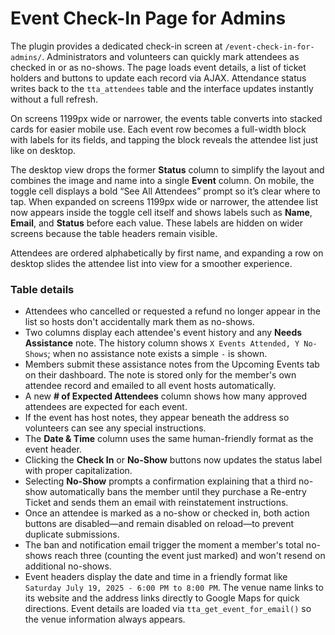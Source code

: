 # Event Check-In Page for Admins

The plugin provides a dedicated check-in screen at `/event-check-in-for-admins/`.
Administrators and volunteers can quickly mark attendees as checked in or as
no-shows. The page loads event details, a list of ticket holders and buttons to
update each record via AJAX. Attendance status writes back to the
`tta_attendees` table and the interface updates instantly without a full refresh.

On screens 1199px wide or narrower, the events table converts into stacked
cards for easier mobile use. Each event row becomes a full-width block with
labels for its fields, and tapping the block reveals the attendee list just like
on desktop.

The desktop view drops the former **Status** column to simplify the layout and
combines the image and name into a single **Event** column. On mobile, the
toggle cell displays a bold “See All Attendees” prompt so it’s clear where to
tap. When expanded on screens 1199px wide or narrower, the attendee list now
appears inside the toggle cell itself and shows labels such as **Name**,
**Email**, and **Status** before each value. These labels are hidden on wider
screens because the table headers remain visible.

Attendees are ordered alphabetically by first name, and expanding a row on
desktop slides the attendee list into view for a smoother experience.

### Table details

- Attendees who cancelled or requested a refund no longer appear in the list so
  hosts don't accidentally mark them as no-shows.
- Two columns display each attendee's event history and any **Needs Assistance** note. The history column shows `X Events Attended, Y No-Shows`; when no assistance note exists a simple `-` is shown.
- Members submit these assistance notes from the Upcoming Events tab on their dashboard. The note is stored only for the member's own attendee record and emailed to all event hosts automatically.
- A new **# of Expected Attendees** column shows how many approved attendees are expected for each event.
- If the event has host notes, they appear beneath the address so volunteers can see any special instructions.
- The **Date & Time** column uses the same human-friendly format as the event header.
- Clicking the **Check In** or **No-Show** buttons now updates the status label with proper capitalization.
- Selecting **No-Show** prompts a confirmation explaining that a third no-show automatically bans the member until they purchase a Re-entry Ticket and sends them an email with reinstatement instructions.
- Once an attendee is marked as a no-show or checked in, both action buttons are disabled—and remain disabled on reload—to prevent duplicate submissions.
- The ban and notification email trigger the moment a member's total no-shows reach three (counting the event just marked) and won't resend on additional no-shows.
- Event headers display the date and time in a friendly format like `Saturday July 19, 2025 - 6:00 PM to 8:00 PM`. The venue name links to its website and the address links directly to Google Maps for quick directions. Event details are loaded via `tta_get_event_for_email()` so the venue information always appears.
